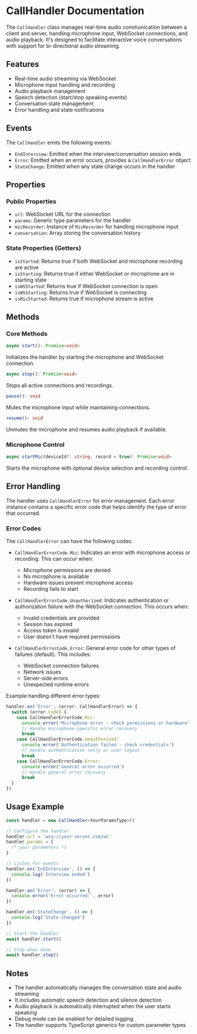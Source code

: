 # CallHandler Documentation

The `CallHandler` class manages real-time audio communication between a client and server, handling microphone input, WebSocket connections, and audio playback. It's designed to facilitate interactive voice conversations with support for bi-directional audio streaming.

## Features

- Real-time audio streaming via WebSocket
- Microphone input handling and recording
- Audio playback management
- Speech detection (start/stop speaking events)
- Conversation state management
- Error handling and state notifications

## Events

The `CallHandler` emits the following events:

- `EndInterview`: Emitted when the interview/conversation session ends
- `Error`: Emitted when an error occurs, provides a `CallHandlerError` object
- `StateChange`: Emitted when any state change occurs in the handler

## Properties

### Public Properties

- `url`: WebSocket URL for the connection
- `params`: Generic type parameters for the handler
- `micRecorder`: Instance of `MicRecorder` for handling microphone input
- `conversation`: Array storing the conversation history

### State Properties (Getters)

- `isStarted`: Returns true if both WebSocket and microphone recording are active
- `isStarting`: Returns true if either WebSocket or microphone are in starting state
- `isWSStarted`: Returns true if WebSocket connection is open
- `isWSStarting`: Returns true if WebSocket is connecting
- `isMicStarted`: Returns true if microphone stream is active

## Methods

### Core Methods

```typescript
async start(): Promise<void>
```

Initializes the handler by starting the microphone and WebSocket connection.

```typescript
async stop(): Promise<void>
```

Stops all active connections and recordings.

```typescript
pause(): void
```

Mutes the microphone input while maintaining connections.

```typescript
resume(): void
```

Unmutes the microphone and resumes audio playback if available.

### Microphone Control

```typescript
async startMic(deviceId?: string, record = true): Promise<void>
```

Starts the microphone with optional device selection and recording control.

## Error Handling

The handler uses `CallHandlerError` for error management. Each error instance contains a specific error code that helps identify the type of error that occurred.

### Error Codes

The `CallHandlerError` can have the following codes:

- `CallHandlerErrorCode.Mic`: Indicates an error with microphone access or recording. This can occur when:

  - Microphone permissions are denied
  - No microphone is available
  - Hardware issues prevent microphone access
  - Recording fails to start

- `CallHandlerErrorCode.Unauthorized`: Indicates authentication or authorization failure with the WebSocket connection. This occurs when:

  - Invalid credentials are provided
  - Session has expired
  - Access token is invalid
  - User doesn't have required permissions

- `CallHandlerErrorCode.Error`: General error code for other types of failures (default). This includes:
  - WebSocket connection failures
  - Network issues
  - Server-side errors
  - Unexpected runtime errors

Example handling different error types:

```typescript
handler.on('Error', (error: CallHandlerError) => {
  switch (error.code) {
    case CallHandlerErrorCode.Mic:
      console.error('Microphone error - check permissions or hardware')
      // Handle microphone-specific error recovery
      break
    case CallHandlerErrorCode.Unauthorized:
      console.error('Authentication failed - check credentials')
      // Handle authentication retry or user logout
      break
    case CallHandlerErrorCode.Error:
      console.error('General error occurred')
      // Handle general error recovery
      break
  }
})
```

## Usage Example

```typescript
const handler = new CallHandler<YourParamsType>()

// Configure the handler
handler.url = 'wss://your-server.com/ws'
handler.params = {
  /* your parameters */
}

// Listen for events
handler.on('EndInterview', () => {
  console.log('Interview ended')
})

handler.on('Error', (error) => {
  console.error('Error occurred:', error)
})

handler.on('StateChange', () => {
  console.log('State changed')
})

// Start the handler
await handler.start()

// Stop when done
await handler.stop()
```

## Notes

- The handler automatically manages the conversation state and audio streaming
- It includes automatic speech detection and silence detection
- Audio playback is automatically interrupted when the user starts speaking
- Debug mode can be enabled for detailed logging
- The handler supports TypeScript generics for custom parameter types
